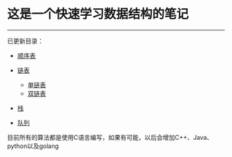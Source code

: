 # 这是一个快速学习数据结构的笔记
---
已更新目录：

- [顺序表](/线性表/顺序表/顺序表.md)

- [链表](/线性表/链表/)
  - [单链表](/线性表/链表/单链表.md)
  - [双链表](/线性表/链表/双链表.md)

- [栈](/线性表/栈/栈.md)
- [队列](/线性表/队列/队列.md)


目前所有的算法都是使用C语言编写，如果有可能，以后会增加C++、Java、python以及golang
